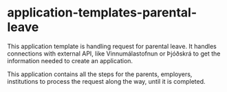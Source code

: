 # application-templates-parental-leave

This application template is handling request for parental leave. It handles connections with external API, like Vinnumálastofnun or Þjóðskrá to get the information needed to create an application.

This application contains all the steps for the parents, employers, institutions to process the request along the way, until it is completed.
